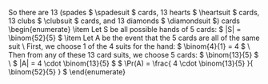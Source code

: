 So there are 13 (spades $ \spadesuit $ cards, 13 hearts $ \heartsuit $ cards, 13 clubs $ \clubsuit $ cards, and 13 diamonds $ \diamondsuit $) cards
\begin{enumerate}
\item Let S be all possible hands of 5 cards: $ |S| = \binom{52}{5} $
\item Let A be the event that the 5 cards are all of the same suit \\
First, we choose 1 of the 4 suits for the hand: $ \binom{4}{1} = 4 $ \\
Then from any of these 13 card suits, we choose 5 cards: $ \binom{13}{5} $ \\
$ |A| = 4 \cdot \binom{13}{5} $
$ \Pr(A) = \frac{ 4 \cdot \binom{13}{5} }{ \binom{52}{5} } $
\end{enumerate}
